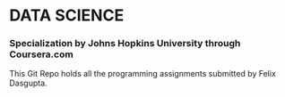 # DATA SCIENCE

### Specialization by Johns Hopkins University through Coursera.com

This Git Repo holds all the programming assignments submitted by Felix Dasgupta.
